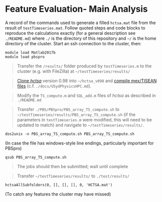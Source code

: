 # Feature Evaluation- Main Analysis

A record of the commands used to generate a filled `hctsa.mat` file from the result of `testTimeseries.mat`. Follow quoted steps and code blocks to reproduce the calculations exactly (for a general description see `./README.md`) where `./` is the directory of this repository and `~/` is the home directory of the cluster. Start an ssh connection to the cluster, then:

```
module load Matlab2017b
module load pbspro
```

> Transfer the `/results/` folder produced by `testTimeseries.m` to the cluster (e.g. with FileZilla) at `~/testTimeseries/results/`

> [Clone _hctsa_](https://hctsa-users.gitbook.io/hctsa-manual/) version 0.98 into `~/hctsa_v098` and [compile mex/TISEAN files](https://hctsa-users.gitbook.io/hctsa-manual/setup/compiling_binaries) (c.f. `./docs/USydPhysicsHPC.md`).

> Modify the `TS_compute.m` and `SQL_add.m` files of _hctsa_ as described in `./README.md`

> Transfer `./PBS/PBSpro/PBS_array_TS_compute.sh` to `~/testTimeseries/results/PBS_array_TS_compute.sh` (if the parameters in `testTimeseries.m` were modified, this will need to be updated to match) and navigate to `~/testTimeseries/results/`.

```
dos2unix -n PBS_array_TS_compute.sh PBS_array_TS_compute.sh
```
(In case the file has windows-style line endings, particularly important for PBSpro)

```
qsub PBS_array_TS_compute.sh
```

> The jobs should then be submitted; wait until complete

> Transfer `~/testTimeseries/results/` to `./test/results/`

```
hctsaAllSubfolders(0, [], [], [], 0, 'HCTSA.mat')
```
(To catch any features the cluster may have missed)
